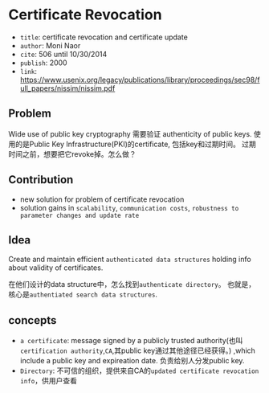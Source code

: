 # Certificate Revocation

* `title`: certificate revocation and certificate update
* `author`: Moni Naor
* `cite`: 506 until 10/30/2014
* `publish`: 2000
* `link`: https://www.usenix.org/legacy/publications/library/proceedings/sec98/full_papers/nissim/nissim.pdf

## Problem

Wide use of public key cryptography 需要验证 authenticity of public keys.
使用的是Public Key Infrastructure(PKI)的certificate, 包括key和过期时间。
过期时间之前，想要把它revoke掉。怎么做？

## Contribution

* new solution for problem of certificate revocation
* solution gains in `scalability`, `communication costs`, `robustness to parameter changes and update rate`

## Idea

Create and maintain efficient `authenticated data structures` holding info about validity of certificates.

在他们设计的data structure中，怎么找到`authenticate directory`。
也就是，核心是`authentiated search data structures`.

## concepts

* `a certificate`: message signed by a 
publicly trusted authority(也叫`certification authority`,`CA`,其public key通过其他途径已经获得。)
,which include a public key and expireation date.
负责给别人分发public key.
* `Directory`: 不可信的组织，提供来自CA的`updated certificate revocation info`，供用户查看
